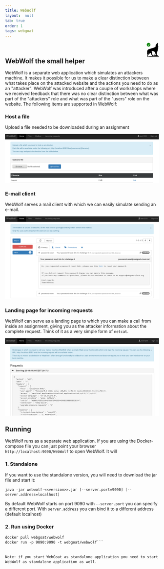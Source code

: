 ```yaml
---
title: WebWolf
layout:  null
tab: true
order: 1
tags: webgoat
---
```


<p> 
<img src="/assets/images/wolf-enabled.png" width="8%" heigth="8%" align="right">
<br/>
</p>


## WebWolf the small helper

WebWolf is a separate web application which simulates an attackers machine. It makes it possible for us to
make a clear distinction between what takes place on the attacked website and the actions you need to do as
an "attacker". WebWolf was introduced after a couple of workshops where we received feedback that there
was no clear distinction between what was part of the "attackers" role and what was part of the "users" role on the
website. The following items are supported in WebWolf:

### Host a file

Upload a file needed to be downloaded during an assignment

![](assets/images/files.png "Uploading and serving a file")

### E-mail client

WebWolf serves a mail client with which we can easily simulate sending an e-mail.

![](assets/images/mailbox.png "Integrated e-mail client")

### Landing page for incoming requests

WebWolf can serve as a landing page to which you can make a call from inside an assignment, giving you as the attacker
information about the complete request. Think of it as a very simple form of `netcat`.

![](assets/images/requests.png)


## Running

WebWolf runs as a separate web application. If you are using the Docker-compose file you can just point your browser 
`http://localhost:9090/WebWolf` to open WebWolf. It will 

### 1. Standalone

If you want to use the standalone version, you will need to download the jar file and start it:

```Shell
java -jar webwolf-<<version>>.jar [--server.port=9090] [--server.address=localhost]
```

By default WebWolf starts on port 9090 with `--server.port` you can specify a different port. With `server.address` you
can bind it to a different address (default localhost)


### 2. Run using Docker

```Shell
docker pull webgoat/webwolf
docker run -p 9090:9090 -t webgoat/webwolf```


Note: if you start WebGoat as standalone application you need to start WebWolf as standalone application as well.
